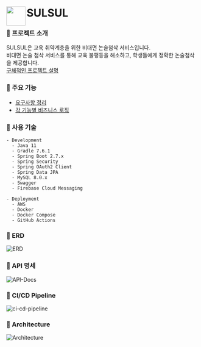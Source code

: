 # SULSUL<img src="https://github.com/SULSUL-APP/Back-End/assets/35721370/cdb550b7-8f66-45f2-a063-b1fc03871a7f" align=left width=50>

### 📌 프로젝트 소개

SULSUL은 교육 취약계층을 위한 비대면 논술첨삭 서비스입니다.  
비대면 논술 첨삭 서비스를 통해 교육 불평등을 해소하고, 학생들에게 정확한 논술첨삭을 제공합니다.  
[구체적인 프로젝트 설명](https://github.com/SULSUL-APP/Back-End/wiki)

### 📌 주요 기능

* [요구사항 정리](https://github.com/SULSUL-APP/Back-End/wiki/Requirements)
* [각 기능별 비즈니스 로직](https://github.com/SULSUL-APP/Back-End/wiki/Sequence-Diagram)

### 📌 사용 기술

```text
- Development
  - Java 11
  - Gradle 7.6.1
  - Spring Boot 2.7.x
  - Spring Security
  - Spring OAuth2 Client
  - Spring Data JPA
  - MySQL 8.0.x
  - Swagger
  - Firebase Cloud Messaging

- Deployment
  - AWS
  - Docker
  - Docker Compose
  - GitHub Actions
```

### 📌 ERD

![ERD](https://github.com/SULSUL-APP/Back-End/assets/35721370/76820338-cb4c-40db-a5ff-5e951439ca6d)

### 📌 API 명세

![API-Docs](https://github.com/SULSUL-APP/Back-End/assets/35721370/1a444aa5-af86-4a10-84d5-48b96ffa27ca)

### 📌 CI/CD Pipeline

![ci-cd-pipeline](https://github.com/SULSUL-APP/Back-End/assets/35721370/3699b2ca-ea2d-4108-bd3d-38cf0922198c)

### 📌 Architecture

![Architecture](https://github.com/SULSUL-APP/Back-End/assets/35721370/437db1be-981c-441e-a65a-0046c9d76d92)
